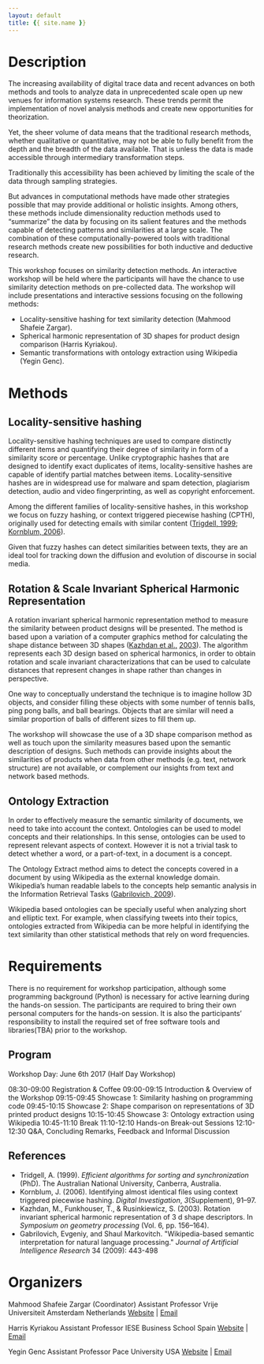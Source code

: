 ```yaml
---
layout: default
title: {{ site.name }}
---
```


# Description 

The increasing availability of digital trace data and recent advances on both methods and tools to analyze data in unprecedented scale open up new venues for information systems research. These trends permit the implementation of novel analysis methods and create new opportunities for theorization. 

Yet, the sheer volume of data means that the traditional research methods, whether qualitative or quantitative, may not be able to fully benefit from the depth and the breadth of the data available. That is unless the data is made accessible through intermediary transformation steps. 

Traditionally this accessibility has been achieved by limiting the scale of the data through sampling strategies. 

But advances in computational methods have made other strategies possible that may provide additional or holistic insights. Among others, these methods include dimensionality reduction methods used to “summarize” the data by focusing on its salient features and the methods capable of detecting patterns and similarities at a large scale. The combination of these computationally-powered tools with traditional research methods create new possibilities for both inductive and deductive research.

This workshop focuses on similarity detection methods. An interactive workshop will be held where the participants will have the chance to use similarity detection methods on pre-collected data. The workshop will include presentations and interactive sessions focusing on the following methods:

- Locality-sensitive hashing for text similarity detection (Mahmood Shafeie Zargar).
- Spherical harmonic representation of 3D shapes for product design comparison (Harris Kyriakou).
- Semantic transformations with ontology extraction using Wikipedia (Yegin Genc).

# Methods

## Locality-sensitive hashing

Locality-sensitive hashing techniques are used to compare distinctly different items and quantifying their degree of similarity in form of a similarity score or percentage. Unlike cryptographic hashes that are designed to identify exact duplicates of items, locality-sensitive hashes are capable of identify partial matches between items. Locality-sensitive hashes are in widespread use for malware and spam detection, plagiarism detection, audio and video fingerprinting, as well as copyright enforcement. 

Among the different families of locality-sensitive hashes, in this workshop we focus on fuzzy hashing, or context triggered piecewise hashing (CPTH), originally used for detecting emails with similar content ([Trigdell, 1999](https://www.samba.org/~tridge/phd_thesis.pdf); [Kornblum, 2006](http://www.sciencedirect.com/science/article/pii/S1742287606000764)). 

Given that fuzzy hashes can detect similarities between texts, they are an ideal tool for tracking down the diffusion and evolution of discourse in social media. 

## Rotation & Scale Invariant Spherical Harmonic Representation

A rotation invariant spherical harmonic representation method to measure the similarity between product designs will be presented. The method is based upon a variation of a computer graphics method for calculating the shape distance between 3D shapes ([Kazhdan et al.](https://www.cs.princeton.edu/~funk/sgp03.pdf)[,](https://www.cs.princeton.edu/~funk/sgp03.pdf) [2003](https://www.cs.princeton.edu/~funk/sgp03.pdf)). The algorithm represents each 3D design based on spherical harmonics, in order to obtain rotation and scale invariant characterizations that can be used to calculate distances that represent changes in shape rather than changes in perspective. 

One way to conceptually understand the technique is to imagine hollow 3D objects, and consider filling these objects with some number of tennis balls, ping pong balls, and ball bearings. Objects that are similar will need a similar proportion of balls of different sizes to fill them up.

The workshop will showcase the use of a 3D shape comparison method as well as touch upon the similarity measures based upon the semantic description of designs. Such methods can provide insights about the similarities of products when data from other methods (e.g. text, network structure) are not available, or complement our insights from text and network based methods.

## Ontology Extraction

In order to effectively measure the semantic similarity of documents, we need to take into account the context.  Ontologies can be used to model concepts and their relationships. In this sense, ontologies can be used to represent relevant aspects of context.  However it is not a trivial task to detect whether a word, or a part-of-text, in a document is a concept. 

The Ontology Extract method aims to detect the concepts covered in a document by using Wikipedia as the external knowledge domain. Wikipedia’s human readable labels to the concepts help semantic analysis in the Information Retrieval Tasks ([Gabrilovich, 2009](http://www.jair.org/media/2669/live-2669-4346-jair.pdf)). 

Wikipedia based ontologies can be specially useful when analyzing short and elliptic text. For example, when classifying tweets into their topics,  ontologies extracted from Wikipedia can be more helpful in identifying the text similarity than other statistical methods that rely on word frequencies. 

# Requirements

There is no requirement for workshop participation, although some programming background (Python) is necessary for active learning during the hands-on session. The participants are required to bring their own personal computers for the hands-on session. It is also the participants’ responsibility to install the required set of free software tools and libraries(TBA) prior to the workshop. 

## Program

Workshop Day: June 6th 2017 (Half Day Workshop)

08:30-09:00
Registration & Coffee
09:00-09:15
Introduction & Overview of the Workshop
09:15-09:45
Showcase 1: Similarity hashing on programming code
09:45-10:15
Showcase 2: Shape comparison on representations of 3D printed product designs
10:15-10:45
Showcase 3: Ontology extraction using Wikipedia
10:45-11:10
Break
11:10-12:10
Hands-on Break-out Sessions
12:10-12:30
Q&A, Concluding Remarks, Feedback and Informal Discussion

## References

- Tridgell, A. (1999). *Efficient algorithms for sorting and synchronization* (PhD). The Australian National University, Canberra, Australia.
- Kornblum, J. (2006). Identifying almost identical files using context triggered piecewise hashing. *Digital Investigation*, *3*(Supplement), 91–97.
- Kazhdan, M., Funkhouser, T., & Rusinkiewicz, S. (2003). Rotation invariant spherical harmonic representation of 3 d shape descriptors. In *Symposium on geometry processing* (Vol. 6, pp. 156–164).
- Gabrilovich, Evgeniy, and Shaul Markovitch. "Wikipedia-based semantic interpretation for natural language processing." *Journal of Artificial Intelligence Research* 34 (2009): 443-498

# Organizers

Mahmood Shafeie Zargar (Coordinator) 
Assistant Professor 
Vrije Universiteit Amsterdam 
Netherlands 
[Website](http://www.kinresearch.nl/person/mahmood-zargar/) | [Email](mailto:m.shafeiezargar@vu.nl)

Harris Kyriakou 
Assistant Professor 
IESE Business School 
Spain 
[Website](http://www.iese.edu/en/faculty-research/professors/faculty-directory/harris-kyriakou/) | [Email](mailto:hkyriakou@iese.edu)

Yegin Genc 
Assistant Professor 
Pace University 
USA 
[Website](http://www.pace.edu/seidenberg/sections/meet-the-faculty/faculty-profile?username=ygenc) | [Email](mailto:ygenc@pace.edu)

